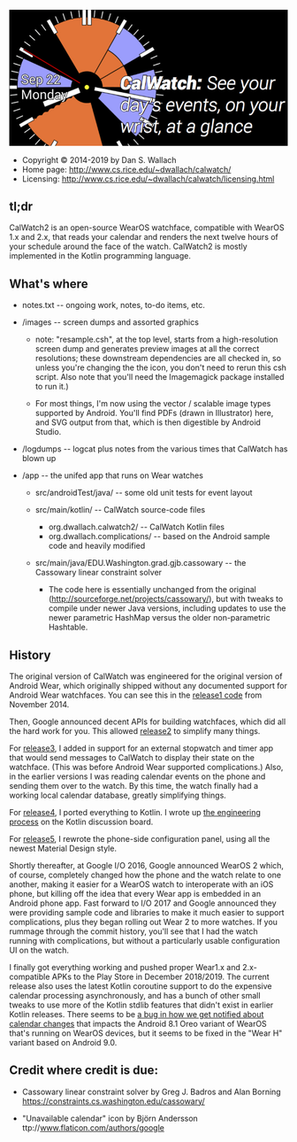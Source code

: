 ![CalWatch2](images/feature-graphic-sm.png)

* Copyright © 2014-2019 by Dan S. Wallach
* Home page: http://www.cs.rice.edu/~dwallach/calwatch/
* Licensing: http://www.cs.rice.edu/~dwallach/calwatch/licensing.html

## tl;dr

CalWatch2 is an open-source WearOS watchface, compatible with WearOS 1.x and 2.x, that reads your calendar
and renders the next twelve hours of your schedule around the face of the watch. CalWatch2
is mostly implemented in the Kotlin programming language.

## What's where

* notes.txt -- ongoing work, notes, to-do items, etc.

* /images -- screen dumps and assorted graphics

    * note: "resample.csh", at the top level, starts from a
      high-resolution screen dump and generates preview images at all
      the correct resolutions; these downstream dependencies are all
      checked in, so unless you're changing the the icon, you don't
      need to rerun this csh script. Also note that you'll need the
      Imagemagick package installed to run it.)

    * For most things, I'm now using the vector / scalable image types
      supported by Android. You'll find PDFs (drawn in Illustrator) here,
      and SVG output from that, which is then digestible by Android Studio.

* /logdumps -- logcat plus notes from the various times that CalWatch has blown up

* /app -- the unifed app that runs on Wear watches
    * src/androidTest/java/ -- some old unit tests for event layout
    * src/main/kotlin/ -- CalWatch source-code files
        * org.dwallach.calwatch2/ -- CalWatch Kotlin files
        * org.dwallach.complications/ -- based on the Android sample code and heavily modified

    * src/main/java/EDU.Washington.grad.gjb.cassowary -- the Cassowary linear constraint solver
        * The code here is essentially unchanged from the original
          (http://sourceforge.net/projects/cassowary/), but with
          tweaks to compile under newer Java versions, including
          updates to use the newer parametric HashMap versus the
          older non-parametric Hashtable.


## History
The original version of CalWatch was engineered for the original version of Android Wear, which
originally shipped without any documented support for Android Wear watchfaces. You can see
this in the [release1 code](https://github.com/danwallach/CalWatch/tree/release1) from November 2014.

Then, Google announced decent APIs for building watchfaces, which did all the hard work for you.
This allowed [release2](https://github.com/danwallach/CalWatch/tree/release2) to simplify many things.

For [release3](https://github.com/danwallach/CalWatch/tree/release3), I added in support for an
external stopwatch and timer app that would send messages to CalWatch to display their state on the
watchface. (This was before Android Wear supported complications.) Also, in the earlier versions
I was reading calendar events on the phone and sending them over to the watch. By this time, the watch
finally had a working local calendar database, greatly simplifying things.

For [release4](https://github.com/danwallach/CalWatch/tree/release4), I ported everything to
Kotlin. I wrote up [the engineering process](https://discuss.kotlinlang.org/t/experience-porting-an-android-app-to-kotlin/1399)
on the Kotlin discussion board.

For [release5](https://github.com/danwallach/CalWatch/tree/release5), I rewrote the phone-side
configuration panel, using all the newest Material Design style.

Shortly thereafter, at Google I/O 2016, Google announced WearOS 2 which, of course,
completely changed how the phone and the watch relate to one another,
making it easier for a WearOS watch to interoperate with an iOS phone, but killing off the
idea that every Wear app is embedded in an Android phone app. Fast forward to I/O 2017 and
Google announced they were providing sample code and libraries to make it much easier to support
complications, plus they began rolling out Wear 2 to more watches. If you rummage through the
commit history, you'll see that I had the watch running with complications, but without a particularly
usable configuration UI on the watch.

I finally got everything working and pushed proper Wear1.x and 2.x-compatible APKs to the Play Store
in December 2018/2019. The current release also uses the latest
Kotlin coroutine support to do the expensive calendar processing asynchronously, and has
a bunch of other small tweaks to use more of the Kotlin stdlib features that didn't exist
in earlier Kotlin releases. There seems to be [a bug in how we get notified about calendar
changes](https://issuetracker.google.com/issues/122149553) that impacts the Android 8.1 Oreo variant
of WearOS that's running on WearOS devices, but it seems to be fixed in the "Wear H" variant
based on Android 9.0.

## Credit where credit is due:

* Cassowary linear constraint solver by Greg J. Badros and Alan Borning
  https://constraints.cs.washington.edu/cassowary/

* "Unavailable calendar" icon by Björn Andersson
  ttp://www.flaticon.com/authors/google
